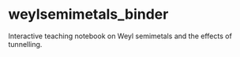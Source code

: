 # weylsemimetals_binder
Interactive teaching notebook on Weyl semimetals and the effects of tunnelling.
